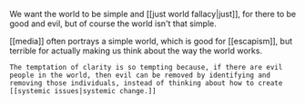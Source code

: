 We want the world to be simple and [[just world fallacy|just]], for there to be good and evil, but of course the world isn't that simple.

[[media]] often portrays a simple world, which is good for [[escapism]], but terrible for actually making us think about the way the world works.

	The temptation of clarity is so tempting because, if there are evil people in the world, then evil can be removed by identifying and removing those individuals, instead of thinking about how to create [[systemic issues|systemic change.]]